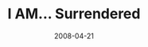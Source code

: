 ---
layout: music 
title: "I AM... Surrendered"
series: "I AM..."
date: 2008-04-21 
description: "Jesus cannot simply be \"added-to\" our lives. When we choose to follow him, it requires that we continually \"die\" to our stuff and our ambitions. In this talk, Brian Tome shares what it looks like to surrender."
audio: "http://s3.amazonaws.com/crossroadsaudiomessages/I_AM_3_Surrendered_04-20-08_Tome_webaudio.mp3"
audio-duration: "34:29"
src: "http://www.crossroads.net/players/media/mediumHz/I-AM-293x380.gif"
---